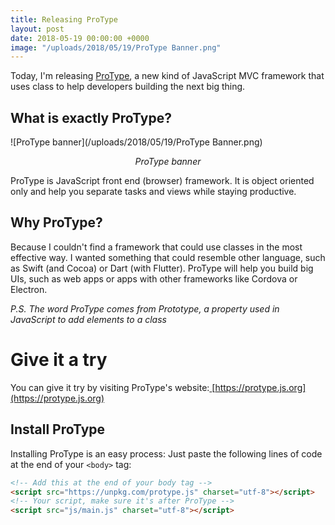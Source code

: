 ```yaml
---
title: Releasing ProType
layout: post
date: 2018-05-19 00:00:00 +0000
image: "/uploads/2018/05/19/ProType Banner.png"
---
```

Today, I'm releasing [ProType](https://protype.js.org), a new kind of JavaScript MVC framework that uses class to help developers building the next big thing.

## What is exactly ProType?

![ProType banner](/uploads/2018/05/19/ProType Banner.png)

<div align="center"><i>ProType banner</i></div>

ProType is JavaScript front end (browser) framework. It is object oriented only and help you separate tasks and views while staying productive.

## Why ProType?

Because I couldn't find a framework that could use classes in the most effective way. I wanted something that could resemble other language, such as Swift (and Cocoa) or Dart (with Flutter). ProType will help you build big UIs, such as web apps or apps with other frameworks like Cordova or Electron.   
  
_P.S. The word ProType comes from Prototype, a property used in JavaScript to add elements to a class_

# Give it a try

You can give it try by visiting ProType's website:[ ]()[https://protype.js.org](https://protype.js.org)

## Install ProType

Installing ProType is an easy process: Just paste the following lines of code at the end of your `<body>` tag:
```html
<!-- Add this at the end of your body tag -->
<script src="https://unpkg.com/protype.js" charset="utf-8"></script>
<!-- Your script, make sure it's after ProType -->
<script src="js/main.js" charset="utf-8"></script>
```